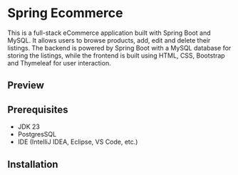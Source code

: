 # Spring Ecommerce

This is a full-stack eCommerce application built with Spring Boot and MySQL. It allows users to browse products, add, edit and delete their listings. The backend is powered by Spring Boot with a MySQL database for storing the listings, while the frontend is built using HTML, CSS, Bootstrap and Thymeleaf for user interaction.

## Preview

## Prerequisites
* JDK 23
* PostgresSQL 
* IDE (IntelliJ IDEA, Eclipse, VS Code, etc.)


## Installation
